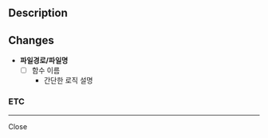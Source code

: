 <!-- pull_request_docs.md 파일은 기본 주소 뒤에 ?template=pull_request_docs.md 를 붙여서 접속합니다. -->
<!-- 예시 : https://github.com/SoloForest/TownForest/compare/main...enhancement1/templates?template=pull_request.docs.md -->

## Description

<!-- 어떤 기능을 개발했는지 작성합니다. -->

## Changes

- **파일경로/파일명**
    - [ ] 함수 이름
        - 간단한 로직 설명

<!-- "주요 파일"의 변경사항을 작성하고 간단히 로직을 설명합니다. -->

<!-- 예시 
- **account/service/AccountService.java**
  - [ ] join();
    - 가입 가능한 username 및 password인지 확인 후 repository에 저장합니다.
-->

### ETC

<!-- 추가 전달사항을 작성합니다. -->

<!-- 예시
#### 주의사항
- ```username : admin, password : admin``` 사용자는 이미 추가되어 있습니다.
-->

---
Close
<!-- issue 번호를 기입합니다. -->
<!-- 예시 Close #1 -->